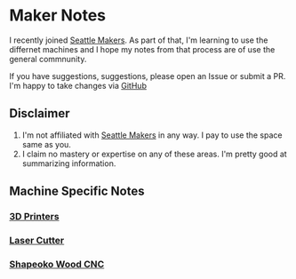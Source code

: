 # Maker Notes

I recently joined [Seattle Makers](https://seattlemakers.org/). As part of that, I'm learning to use the differnet machines and I hope my notes from that process are of use the general commnunity.

If you have suggestions, suggestions, please open an Issue or submit a PR. I'm happy to take changes via [GitHub](https://github.com/askpatrickw/makernotes)

## Disclaimer

1. I'm not affiliated with [Seattle Makers](https://seattlemakers.org/) in any way. I pay to use the space same as you.
1. I claim no mastery or expertise on any of these areas. I'm pretty good at summarizing information.

## Machine Specific Notes

### [3D Printers](machines/3d-printers.md)

### [Laser Cutter](machines/laser-cutter.md)

### [Shapeoko Wood CNC](machines/cnc-wood.md)
